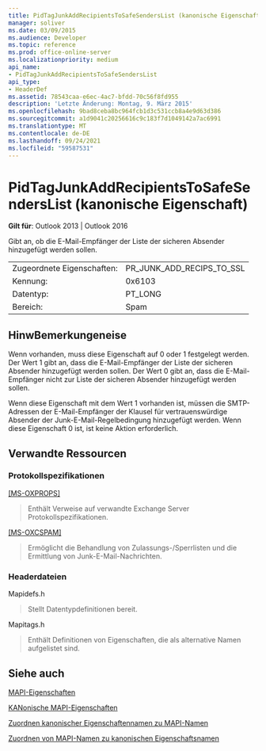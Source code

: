 ```yaml
---
title: PidTagJunkAddRecipientsToSafeSendersList (kanonische Eigenschaft)
manager: soliver
ms.date: 03/09/2015
ms.audience: Developer
ms.topic: reference
ms.prod: office-online-server
ms.localizationpriority: medium
api_name:
- PidTagJunkAddRecipientsToSafeSendersList
api_type:
- HeaderDef
ms.assetid: 78543caa-e6ec-4ac7-bfdd-70c56f8fd955
description: 'Letzte Änderung: Montag, 9. März 2015'
ms.openlocfilehash: 9bad8ceba8bc964fcb1d3c531ccb8a4e9d63d386
ms.sourcegitcommit: a1d9041c20256616c9c183f7d1049142a7ac6991
ms.translationtype: MT
ms.contentlocale: de-DE
ms.lasthandoff: 09/24/2021
ms.locfileid: "59587531"
---
```

# <a name="pidtagjunkaddrecipientstosafesenderslist-canonical-property"></a>PidTagJunkAddRecipientsToSafeSendersList (kanonische Eigenschaft)

  
  
**Gilt für**: Outlook 2013 | Outlook 2016 
  
Gibt an, ob die E-Mail-Empfänger der Liste der sicheren Absender hinzugefügt werden sollen.
  
|||
|:-----|:-----|
|Zugeordnete Eigenschaften:  <br/> |PR_JUNK_ADD_RECIPS_TO_SSL  <br/> |
|Kennung:  <br/> |0x6103  <br/> |
|Datentyp:  <br/> |PT_LONG  <br/> |
|Bereich:  <br/> |Spam  <br/> |
   
## <a name="remarks"></a>HinwBemerkungeneise

Wenn vorhanden, muss diese Eigenschaft auf 0 oder 1 festgelegt werden. Der Wert 1 gibt an, dass die E-Mail-Empfänger der Liste der sicheren Absender hinzugefügt werden sollen. Der Wert 0 gibt an, dass die E-Mail-Empfänger nicht zur Liste der sicheren Absender hinzugefügt werden sollen.
  
Wenn diese Eigenschaft mit dem Wert 1 vorhanden ist, müssen die SMTP-Adressen der E-Mail-Empfänger der Klausel für vertrauenswürdige Absender der Junk-E-Mail-Regelbedingung hinzugefügt werden. Wenn diese Eigenschaft 0 ist, ist keine Aktion erforderlich.
  
## <a name="related-resources"></a>Verwandte Ressourcen

### <a name="protocol-specifications"></a>Protokollspezifikationen

[[MS-OXPROPS]](https://msdn.microsoft.com/library/f6ab1613-aefe-447d-a49c-18217230b148%28Office.15%29.aspx)
  
> Enthält Verweise auf verwandte Exchange Server Protokollspezifikationen.
    
[[MS-OXCSPAM]](https://msdn.microsoft.com/library/522f8587-4aed-4cd6-831b-40bd87862189%28Office.15%29.aspx)
  
> Ermöglicht die Behandlung von Zulassungs-/Sperrlisten und die Ermittlung von Junk-E-Mail-Nachrichten.
    
### <a name="header-files"></a>Headerdateien

Mapidefs.h
  
> Stellt Datentypdefinitionen bereit.
    
Mapitags.h
  
> Enthält Definitionen von Eigenschaften, die als alternative Namen aufgelistet sind.
    
## <a name="see-also"></a>Siehe auch



[MAPI-Eigenschaften](mapi-properties.md)
  
[KANonische MAPI-Eigenschaften](mapi-canonical-properties.md)
  
[Zuordnen kanonischer Eigenschaftennamen zu MAPI-Namen](mapping-canonical-property-names-to-mapi-names.md)
  
[Zuordnen von MAPI-Namen zu kanonischen Eigenschaftsnamen](mapping-mapi-names-to-canonical-property-names.md)

